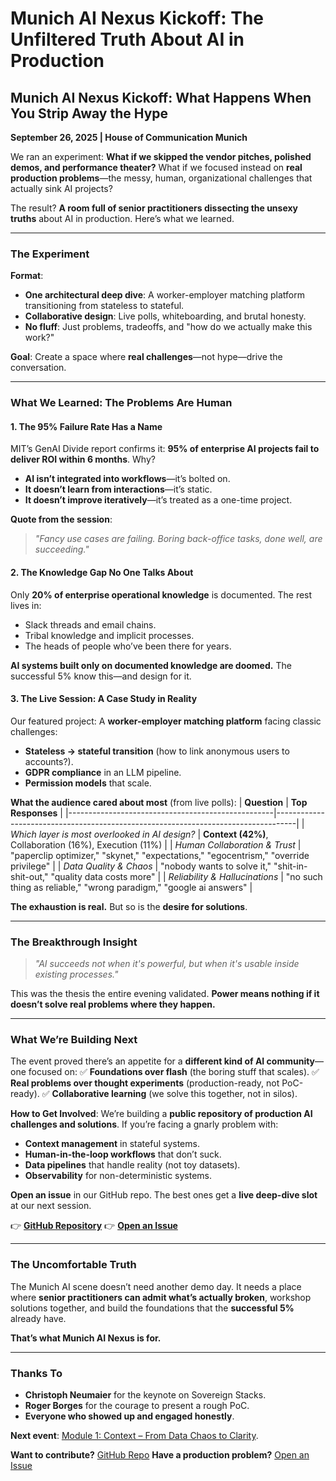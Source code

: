 # Munich AI Nexus Kickoff: The Unfiltered Truth About AI in Production



## **Munich AI Nexus Kickoff: What Happens When You Strip Away the Hype**
**September 26, 2025 | House of Communication Munich**

We ran an experiment: **What if we skipped the vendor pitches, polished demos, and performance theater?** What if we focused instead on **real production problems**—the messy, human, organizational challenges that actually sink AI projects?

The result? **A room full of senior practitioners dissecting the unsexy truths** about AI in production. Here’s what we learned.

---

### **The Experiment**
**Format**:
- **One architectural deep dive**: A worker-employer matching platform transitioning from stateless to stateful.
- **Collaborative design**: Live polls, whiteboarding, and brutal honesty.
- **No fluff**: Just problems, tradeoffs, and "how do we actually make this work?"

**Goal**: Create a space where **real challenges**—not hype—drive the conversation.

---

### **What We Learned: The Problems Are Human**

#### **1. The 95% Failure Rate Has a Name**
MIT’s GenAI Divide report confirms it: **95% of enterprise AI projects fail to deliver ROI within 6 months**. Why?
- **AI isn’t integrated into workflows**—it’s bolted on.
- **It doesn’t learn from interactions**—it’s static.
- **It doesn’t improve iteratively**—it’s treated as a one-time project.

**Quote from the session**:
> *"Fancy use cases are failing. Boring back-office tasks, done well, are succeeding."*

#### **2. The Knowledge Gap No One Talks About**
Only **20% of enterprise operational knowledge** is documented. The rest lives in:
- Slack threads and email chains.
- Tribal knowledge and implicit processes.
- The heads of people who’ve been there for years.

**AI systems built only on documented knowledge are doomed.** The successful 5% know this—and design for it.

#### **3. The Live Session: A Case Study in Reality**
Our featured project: A **worker-employer matching platform** facing classic challenges:
- **Stateless → stateful transition** (how to link anonymous users to accounts?).
- **GDPR compliance** in an LLM pipeline.
- **Permission models** that scale.

**What the audience cared about most** (from live polls):
| **Question**                                      | **Top Responses**                                                                 |
|---------------------------------------------------|-----------------------------------------------------------------------------------|
| *Which layer is most overlooked in AI design?*   | **Context (42%)**, Collaboration (16%), Execution (11%)                            |
| *Human Collaboration & Trust*                     | "paperclip optimizer," "skynet," "expectations," "egocentrism," "override privilege" |
| *Data Quality & Chaos*                            | "nobody wants to solve it," "shit-in-shit-out," "quality data costs more"         |
| *Reliability & Hallucinations*                    | "no such thing as reliable," "wrong paradigm," "google ai answers"               |

**The exhaustion is real.** But so is the **desire for solutions**.

---

### **The Breakthrough Insight**
> *"AI succeeds not when it's powerful, but when it's usable inside existing processes."*

This was the thesis the entire evening validated. **Power means nothing if it doesn’t solve real problems where they happen.**

---

### **What We’re Building Next**
The event proved there’s an appetite for a **different kind of AI community**—one focused on:
✅ **Foundations over flash** (the boring stuff that scales).
✅ **Real problems over thought experiments** (production-ready, not PoC-ready).
✅ **Collaborative learning** (we solve this together, not in silos).

**How to Get Involved**:
We’re building a **public repository of production AI challenges and solutions**. If you’re facing a gnarly problem with:
- **Context management** in stateful systems.
- **Human-in-the-loop workflows** that don’t suck.
- **Data pipelines** that handle reality (not toy datasets).
- **Observability** for non-deterministic systems.

**Open an issue** in our GitHub repo. The best ones get a **live deep-dive slot** at our next session.

👉 **[GitHub Repository](https://github.com/Munich-AI-Nexus/production-readiness-blueprint)**
👉 **[Open an Issue](https://github.com/Munich-AI-Nexus/production-readiness-blueprint/issues/new/choose)**

---

### **The Uncomfortable Truth**
The Munich AI scene doesn’t need another demo day. It needs a place where **senior practitioners can admit what’s actually broken**, workshop solutions together, and build the foundations that the **successful 5%** already have.

**That’s what Munich AI Nexus is for.**

---

### **Thanks To**
- **Christoph Neumaier** for the keynote on Sovereign Stacks.
- **Roger Borges** for the courage to present a rough PoC.
- **Everyone who showed up and engaged honestly**.

**Next event**: [Module 1: Context – From Data Chaos to Clarity](https://github.com/Munich-AI-Nexus/production-readiness-blueprint/blob/main/curriculum/module-01-context/context_overview.md).

**Want to contribute?** [GitHub Repo](https://github.com/Munich-AI-Nexus/production-readiness-blueprint/blob/main/CONTRIBUTING.md)
**Have a production problem?** [Open an Issue](https://github.com/Munich-AI-Nexus/production-readiness-blueprint/issues/new/choose)